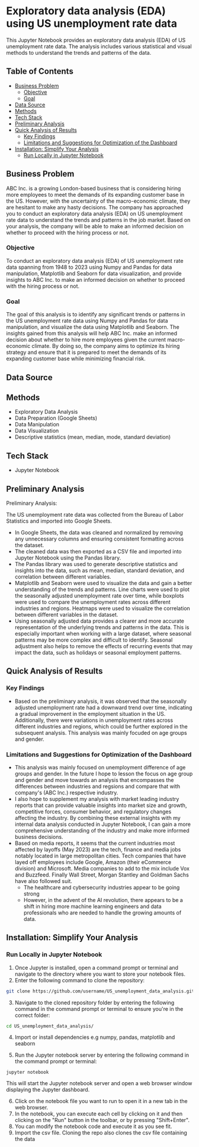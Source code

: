 # Exploratory data analysis (EDA) using US unemployment rate data

This Jupyter Notebook provides an exploratory data analysis (EDA) of US unemployment rate data. The analysis includes various statistical and visual methods to understand the trends and patterns of the data.

## Table of Contents
- [Business Problem](#business-problem)
  * [Objective](#objective)
  * [Goal](#goal)
- [Data Source](#data-source)
- [Methods](#methods)
- [Tech Stack](#tech-stack)
- [Preliminary Analysis](#preliminary-analysis)
- [Quick Analysis of Results](#quick-analysis-of-results)
  * [Key Findings](#key-findings)
  * [Limitations and Suggestions for Optimization of the Dashboard](#limitations-and-suggestions-for-optimization-of-the-dashboard)
- [Installation: Simplify Your Analysis](#installation-simplify-your-analysis)
  * [Run Locally in Jupyter Notebook](#run-locally-in-jupyter-notebook)

## Business Problem
ABC Inc. is a growing London-based business that is considering hiring more employees to meet the demands of its expanding customer base in the US. However, with the uncertainty of the macro-economic climate, they are hesitant to make any hasty decisions. The company has approached you to conduct an exploratory data analysis (EDA) on US unemployment rate data to understand the trends and patterns in the job market. Based on your analysis, the company will be able to make an informed decision on whether to proceed with the hiring process or not.

### Objective
To conduct an exploratory data analysis (EDA) of US unemployment rate data spanning from 1948 to 2023 using Numpy and Pandas for data manipulation, Matplotlib and Seaborn for data visualization, and provide insights to ABC Inc. to make an informed decision on whether to proceed with the hiring process or not.
### Goal
The goal of this analysis is to identify any significant trends or patterns in the US unemployment rate data using Numpy and Pandas for data manipulation, and visualize the data using Matplotlib and Seaborn. The insights gained from this analysis will help ABC Inc. make an informed decision about whether to hire more employees given the current macro-economic climate. By doing so, the company aims to optimize its hiring strategy and ensure that it is prepared to meet the demands of its expanding customer base while minimizing financial risk.

## Data Source 


## Methods
- Exploratory Data Analysis
- Data Preparation (Google Sheets)
- Data Manipulation
- Data Visualization
- Descriptive statistics (mean, median, mode, standard deviation)

## Tech Stack
- Jupyter Notebook

## Preliminary Analysis
Preliminary Analysis:

The US unemployment rate data was collected from the Bureau of Labor Statistics and imported into Google Sheets.
- In Google Sheets, the data was cleaned and normalized by removing any unnecessary columns and ensuring consistent formatting across the dataset.
- The cleaned data was then exported as a CSV file and imported into Jupyter Notebook using the Pandas library.
- The Pandas library was used to generate descriptive statistics and insights into the data, such as mean, median, standard deviation, and correlation between different variables.
- Matplotlib and Seaborn were used to visualize the data and gain a better understanding of the trends and patterns. Line charts were used to plot the seasonally adjusted unemployment rate over time, while boxplots were used to compare the unemployment rates across different industries and regions. Heatmaps were used to visualize the correlation between different variables in the dataset.
- Using seasonally adjusted data provides a clearer and more accurate representation of the underlying trends and patterns in the data. This is especially important when working with a large dataset, where seasonal patterns may be more complex and difficult to identify. Seasonal adjustment also helps to remove the effects of recurring events that may impact the data, such as holidays or seasonal employment patterns.

## Quick Analysis of Results
### Key Findings
- Based on the preliminary analysis, it was observed that the seasonally adjusted unemployment rate had a downward trend over time, indicating a gradual improvement in the employment situation in the US. Additionally, there were variations in unemployment rates across different industries and regions, which could be further explored in the subsequent analysis. This analysis was mainly focuded on age groups and gender.

### Limitations and Suggestions for Optimization of the Dashboard
- This analysis was mainly focused on unemployment difference of age groups and gender. In the future I hope to lesson the focus on age group and gender and move towards an analysis that encompasses the differences between industries and regsions and compare that with company's (ABC Inc.) respective industry.
- I also hope to supplement my analysis with market leading industry reports that can provide valuable insights into market size and growth, competitive forces, consumer behavior, and regulatory changes affecting the industry. By combining these external insights with my internal data analysis conducted in Jupyter Notebook, I can gain a more comprehensive understanding of the industry and make more informed business decisions. 
- Based on media reports, it seems that the current industries most affected by layoffs (May 2023) are the tech, finance and media jobs notably located in large metropolitan cities. Tech companies that have layed off employees include Google, Amazon (their eCommerce division) and Microsoft. Media companies to add to the mix include Vox and Buzzfeed. Finally Wall Street, Morgan Stantley and Goldman Sachs have also followed suit.
  - The healthcare and cybersecurity industries appear to be going strong
  - However, in the advent of the AI revolution, there appears to be a shift in hiring more machine learning engineers and data professionals who are needed to handle the growing amounts of data.

## Installation: Simplify Your Analysis
### Run Locally in Jupyter Notebook
1. Once Jupyter is installed, open a command prompt or terminal and navigate to the directory where you want to store your notebook files.
2. Enter the following command to clone the repository:
```bash
git clone https://github.com/username/US_unemployment_data_analysis.git
```
3. Navigate to the cloned repository folder by entering the following command in the command prompt or terminal to ensure you're in the correct folder:
```bash
cd US_unemployment_data_analysis/
```
4. Import or install dependencies e.g numpy, pandas, matplotlib and seaborn

5. Run the Jupyter notebook server by entering the following command in the command prompt or terminal:
```
jupyter notebook
```
This will start the Jupyter notebook server and open a web browser window displaying the Jupyter dashboard.

6. Click on the notebook file you want to run to open it in a new tab in the web browser.
7. In the notebook, you can execute each cell by clicking on it and then clicking on the "Run" button in the toolbar, or by pressing "Shift+Enter".
8. You can modify the notebook code and execute it as you see fit.
9. Import the csv file. Cloning the repo also clones the csv file containing the data

